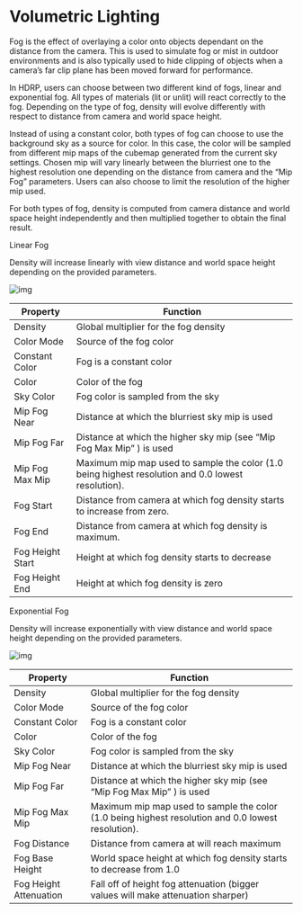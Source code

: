 # Volumetric Lighting

Fog is the effect of overlaying a color onto objects dependant on the distance from the camera. This is used to simulate fog or mist in outdoor environments and is also typically used to hide clipping of objects when a camera’s far clip plane has been moved forward for performance.

In HDRP, users can choose between two different kind of fogs, linear and exponential fog. All types of materials (lit or unlit) will react correctly to the fog. Depending on the type of fog, density will evolve differently with respect to distance from camera and world space height.

Instead of using a constant color, both types of fog can choose to use the background sky as a source for color. In this case, the color will be sampled from different mip maps of the cubemap generated from the current sky settings. Chosen mip will vary linearly between the blurriest one to the highest resolution one depending on the distance from camera and the “Mip Fog” parameters. Users can also choose to limit the resolution of the higher mip used.

For both types of fog, density is computed from camera distance and world space height independently and then multiplied together to obtain the final result.

Linear Fog

Density will increase linearly with view distance and world space height depending on the provided parameters.

![img](https://lh5.googleusercontent.com/GEP6KxmxNM9uBCavFBMH_iMDR2a_v5iH8ejtCD6S7rC2gQT98sczbYeVLijxGDQE6Q_ZTGVDkNot0ietlDFMlUW2YDodnn3M1yFrsIfRVi0IdZgmxEmTss0qcGrQ074t-Zogk8fN)

| Property         | Function                                                     |
| ---------------- | ------------------------------------------------------------ |
| Density          | Global multiplier for the fog density                        |
| Color Mode       | Source of the fog color                                      |
| Constant Color   | Fog is a constant color                                      |
| Color            | Color of the fog                                             |
| Sky Color        | Fog color is sampled from the sky                            |
| Mip Fog Near     | Distance at which the blurriest sky mip is used              |
| Mip Fog Far      | Distance at which the higher sky mip (see “Mip Fog Max Mip” ) is used |
| Mip Fog Max Mip  | Maximum mip map used to sample the color (1.0 being highest resolution and 0.0 lowest resolution). |
| Fog Start        | Distance from camera at which fog density starts to increase from zero. |
| Fog End          | Distance from camera at which fog density is maximum.        |
| Fog Height Start | Height at which fog density starts to decrease               |
| Fog Height End   | Height at which fog density is zero                          |

Exponential Fog

Density will increase exponentially with view distance and world space height depending on the provided parameters.

![img](https://lh5.googleusercontent.com/HYsY9o7QzCBfDPO0q9JJindsSBHAxmw0DStEq80h4nUjSP9nItFmaIiZQCWbj_DU31RX_wV6v0YLor5va0k7aH5BOynS5J0xoJu5dSq-WuiNol7_c28J7Wby63Di50_TVPlmnhRF)

| Property               | Function                                                     |
| ---------------------- | ------------------------------------------------------------ |
| Density                | Global multiplier for the fog density                        |
| Color Mode             | Source of the fog color                                      |
| Constant Color         | Fog is a constant color                                      |
| Color                  | Color of the fog                                             |
| Sky Color              | Fog color is sampled from the sky                            |
| Mip Fog Near           | Distance at which the blurriest sky mip is used              |
| Mip Fog Far            | Distance at which the higher sky mip (see “Mip Fog Max Mip” ) is used |
| Mip Fog Max Mip        | Maximum mip map used to sample the color (1.0 being highest resolution and 0.0 lowest resolution). |
| Fog Distance           | Distance from camera at will reach maximum                   |
| Fog Base Height        | World space height at which fog density starts to decrease from 1.0 |
| Fog Height Attenuation | Fall off of height fog attenuation (bigger values will make attenuation sharper) |